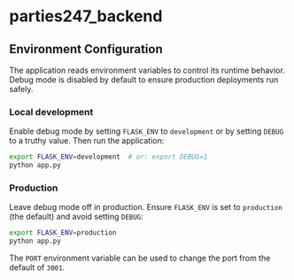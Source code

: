 # parties247_backend

## Environment Configuration

The application reads environment variables to control its runtime
behavior. Debug mode is disabled by default to ensure production
deployments run safely.

### Local development

Enable debug mode by setting `FLASK_ENV` to `development` or by setting
`DEBUG` to a truthy value. Then run the application:

```bash
export FLASK_ENV=development  # or: export DEBUG=1
python app.py
```

### Production

Leave debug mode off in production. Ensure `FLASK_ENV` is set to
`production` (the default) and avoid setting `DEBUG`:

```bash
export FLASK_ENV=production
python app.py
```

The `PORT` environment variable can be used to change the port from the
default of `3001`.

